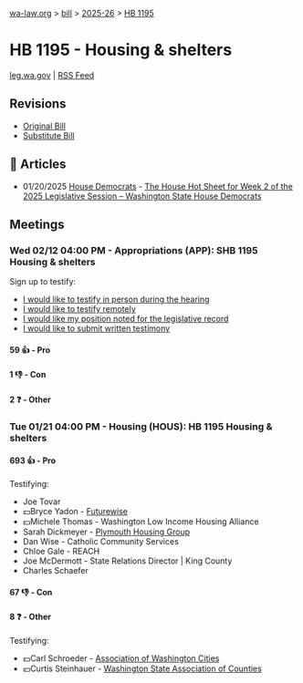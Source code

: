 [wa-law.org](/) > [bill](/bill/) > [2025-26](/bill/2025-26/) > [HB 1195](/bill/2025-26/hb/1195/)

# HB 1195 - Housing & shelters
[leg.wa.gov](https://app.leg.wa.gov/billsummary?BillNumber=1195&Year=2025&Initiative=false) | [RSS Feed](./rss.xml)

## Revisions
* [Original Bill](1/)
* [Substitute Bill](S/)

## 📰 Articles
* 01/20/2025 [House Democrats](/org/house_democrats/) - [The House Hot Sheet for Week 2 of the 2025 Legislative Session – Washington State House Democrats](https://housedemocrats.wa.gov/blog/2025/01/20/the-house-hot-sheet-for-week-2-of-the-2025-legislative-session/#:~:text=HB%201195)

## Meetings
### Wed 02/12 04:00 PM - Appropriations (APP): SHB 1195 Housing & shelters
Sign up to testify:
* [I would like to testify in person during the hearing](https://app.leg.wa.gov/csi/Testifier/Add?chamber=House&mId=32773&aId=163317&caId=25537&tId=1)
* [I would like to testify remotely](https://app.leg.wa.gov/csi/Testifier/Add?chamber=House&mId=32773&aId=163317&caId=25537&tId=2)
* [I would like my position noted for the legislative record](https://app.leg.wa.gov/csi/Testifier/Add?chamber=House&mId=32773&aId=163317&caId=25537&tId=3)
* [I would like to submit written testimony](https://app.leg.wa.gov/csi/Testifier/Add?chamber=House&mId=32773&aId=163317&caId=25537&tId=4)

#### 59 👍 - Pro

#### 1 👎 - Con

#### 2 ❓ - Other

### Tue 01/21 04:00 PM - Housing (HOUS): HB 1195 Housing & shelters
#### 693 👍 - Pro
Testifying:
* Joe Tovar
* 💵Bryce Yadon - [Futurewise](/org/futurewise/)
* 💵Michele Thomas - Washington Low Income Housing Alliance
* Sarah Dickmeyer - [Plymouth Housing Group](/org/plymouth_housing_group/)
* Dan Wise - Catholic Community Services
* Chloe Gale - REACH
* Joe McDermott - State Relations Director | King County
* Charles Schaefer

#### 67 👎 - Con

#### 8 ❓ - Other
Testifying:
* 💵Carl Schroeder - [Association of Washington Cities](/org/association_of_washington_cities/)
* 💵Curtis Steinhauer - [Washington State Association of Counties](/org/washington_state_association_of_counties/)
